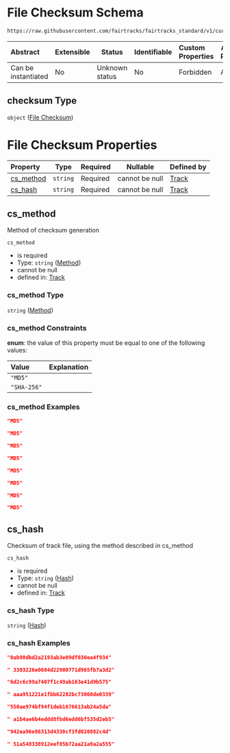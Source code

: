 # File Checksum Schema

```txt
https://raw.githubusercontent.com/fairtracks/fairtracks_standard/v1/current/json/schema/fairtracks_track.schema.json#/properties/checksum
```




| Abstract            | Extensible | Status         | Identifiable | Custom Properties | Additional Properties | Access Restrictions | Defined In                                                                                           |
| :------------------ | ---------- | -------------- | ------------ | :---------------- | --------------------- | ------------------- | ---------------------------------------------------------------------------------------------------- |
| Can be instantiated | No         | Unknown status | No           | Forbidden         | Allowed               | none                | [fairtracks_track.schema.json\*](../json/schema/fairtracks_track.schema.json "open original schema") |

## checksum Type

`object` ([File Checksum](fairtracks_track-properties-file-checksum.md))

# File Checksum Properties

| Property                | Type     | Required | Nullable       | Defined by                                                                                                                                                                                                                                    |
| :---------------------- | -------- | -------- | -------------- | :-------------------------------------------------------------------------------------------------------------------------------------------------------------------------------------------------------------------------------------------- |
| [cs_method](#cs_method) | `string` | Required | cannot be null | [Track](fairtracks_track-properties-file-checksum-properties-method.md "https://raw.githubusercontent.com/fairtracks/fairtracks_standard/v1/current/json/schema/fairtracks_track.schema.json#/properties/checksum/properties/cs_method") |
| [cs_hash](#cs_hash)     | `string` | Required | cannot be null | [Track](fairtracks_track-properties-file-checksum-properties-hash.md "https://raw.githubusercontent.com/fairtracks/fairtracks_standard/v1/current/json/schema/fairtracks_track.schema.json#/properties/checksum/properties/cs_hash")     |

## cs_method

Method of checksum generation


`cs_method`

-   is required
-   Type: `string` ([Method](fairtracks_track-properties-file-checksum-properties-method.md))
-   cannot be null
-   defined in: [Track](fairtracks_track-properties-file-checksum-properties-method.md "https://raw.githubusercontent.com/fairtracks/fairtracks_standard/v1/current/json/schema/fairtracks_track.schema.json#/properties/checksum/properties/cs_method")

### cs_method Type

`string` ([Method](fairtracks_track-properties-file-checksum-properties-method.md))

### cs_method Constraints

**enum**: the value of this property must be equal to one of the following values:

| Value       | Explanation |
| :---------- | ----------- |
| `"MD5"`     |             |
| `"SHA-256"` |             |

### cs_method Examples

```json
"MD5"
```

```json
"MD5"
```

```json
"MD5"
```

```json
"MD5"
```

```json
"MD5"
```

```json
"MD5"
```

```json
"MD5"
```

```json
"MD5"
```

## cs_hash

Checksum of track file, using the method described in cs_method


`cs_hash`

-   is required
-   Type: `string` ([Hash](fairtracks_track-properties-file-checksum-properties-hash.md))
-   cannot be null
-   defined in: [Track](fairtracks_track-properties-file-checksum-properties-hash.md "https://raw.githubusercontent.com/fairtracks/fairtracks_standard/v1/current/json/schema/fairtracks_track.schema.json#/properties/checksum/properties/cs_hash")

### cs_hash Type

`string` ([Hash](fairtracks_track-properties-file-checksum-properties-hash.md))

### cs_hash Examples

```json
"0ab98dbd2a2193ab3e09df030ea4f934"
```

```json
" 3303226e0604d22900771d965fb7a3d2"
```

```json
"6d2c6c99a7407f1c49ab163e41d9b575"
```

```json
" aaa951221e1fbb62282bc73060de0339"
```

```json
"550ae974bf94f1deb1676613ab24a5da"
```

```json
" a1b4ae6b4eddd8fbd6edd6bf535d2eb5"
```

```json
"942ea96e86313d4338cf3fd020882c4d"
```

```json
" 51a548338912eef85b72aa21a9a2a555"
```
